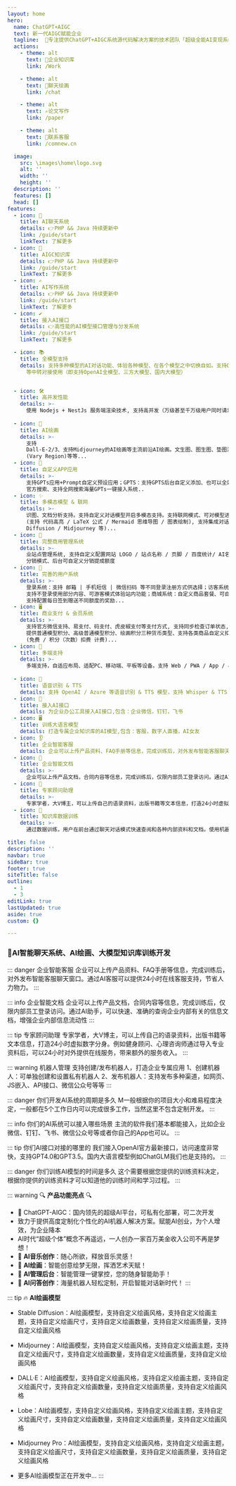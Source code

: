 ```yaml
---
layout: home
hero:
  name: ChatGPT+AIGC
  text: 新一代AIGC赋能企业
  tagline:  🚀专注提供ChatGPT+AIGC系统源代码解决方案的技术团队「超级全能AI变现系统」「AI聊天绘画系统」「AI论文写作系统」拥有PHP和Java两种语言版本，技术实力强，系统体验好支持私有部署，专业团队、售后无忧
  actions:
    - theme: alt
      text: 🤖企业知识库
      link: /Work

    - theme: alt
      text: 🎨聊天绘画
      link: /chat

    - theme: alt
      text: ✍论文写作
      link: /paper

    - theme: alt    
      text: 🎉联系客服
      link: /comnew.cn

  image:
    src: \images\home\logo.svg
    alt: ''
    width: ''
    height: ''
  description: ''
  features: []
  head: []
features:
  - icon: 💬
    title: AI聊天系统
    details: 👉PHP && Java 持续更新中
    link: /guide/start
    linkText: 了解更多
  - icon: 🎨
    title: AIGC知识库
    details: 👉PHP && Java 持续更新中
    link: /guide/start
    linkText: 了解更多
  - icon: ✍
    title: AI写作系统
    details: 👉PHP && Java 持续更新中
    link: /guide/start
    linkText: 了解更多
  - icon: ✔️
    title: 接入AI接口
    details: 👉高性能的AI模型接口管理与分发系统
    link: /guide/start
    linkText: 了解更多

  - icon: 📚
    title: 全模型支持
    details: 支持多种模型的AI对话功能、体验各种模型、在各个模型之中切换自如。支持OpenAI官方API + One API
      等中转对接使用（即支持OpenAI全模型、三方大模型、国内大模型）


  - icon: 🛠️
    title: 高并发性能
    details: >-
      使用 Nodejs + NestJs 服务端渲染技术, 支持高并发（万级甚至千万级用户同时请求使用）；提供更高的可用性和稳定性。支持任何
  
  - icon: 🤖️
    title: AI绘画
    details: >-
      支持
      Dall-E-2/3、支持Midjourney的AI绘画等主流前沿AI绘画。文生图、图生图、垫图混图、角色一致参考图、风格一致参考图生成等、AI换脸、图片混合、局部重绘
      (Vary Region)等等...
  - icon: 🎉
    title: 自定义APP应用
    details: >-
      支持GPTs应用+Prompt自定义预设应用；GPTS：支持GPTS后台自定义添加、也可以全站搜索 =
      官方搜索、支持全网搜索海量GPTs一键接入系统..
  - icon: ✨
    title: 多模态模型 & 联网
    details: >-
      识图、文档分析支持。支持自定义对话模型开启多模态支持。支持联网模式、可对模型进行扩展搜索当前网络实时内容总结；强大 Markdown 语法支持
      (支持 代码高亮 / LaTeX 公式 / Mermaid 思维导图 / 图表绘制), 支持集成对话绘图模型 (DALL-E / Stable
      Diffusion / Midjourney 等)...
  - icon: 🎨
    title: 完整商用管理系统
    details: >-
      业站点管理系统, 支持自定义配置网站 LOGO / 站点名称 / 页脚 / 百度统计/ AI名称 / 版权信息/ 联系方式 / 站点公告 /提示欢迎语等多种内容等多种内容;支持设置用户初始点数, 单独用户群配置 ；代理分销：支持 A + B
      分销模式、后台可自定义分销提成额度
  - icon: 🚥
    title: 完善的用户系统
    details: >-
      登录系统：支持 邮箱 | 手机短信 | 微信扫码 等不同登录注册方式供选择；访客系统：
      支持不登录使用部分内容、可游客模式体验站内功能；商城系统：自定义商品套餐、可自定义生成永久套餐、限时套餐；签到系统：
      支持配置每日签到赠送不同额度的奖励...
  - icon: 🖥️
    title: 商业支付 & 会员系统
    details: >-
      支持官方微信支持、易支付、码支付、虎皮椒支付等支付方式, 支持同步检查订单状态, 支持订单搜索和管理； 会员系统：
      提供普通模型积分、高级普通模型积分、绘画积分三种货币类型、支持各类商品自定义扣费模式与额度。支持自定义模型扣除费用类型、多种计费方式：按时间限制、无时间限制、自定义组合套餐设置
      (免费 / 积分（次数）扣费 计费)...
  - icon: 📝
    title: 多端支持
    details: >-
      多端支持，自适应布局、适配PC、移动端、平板等设备。支持 Web / PWA / App / 小程序, UI 移动端适配
      
  - icon: 🏅
    title: 语音识别 & TTS
    details: 支持 OpenAI / Azure 等语音识别 & TTS 模型，支持 Whisper & TTS 格式中转；支持TTS对话输入回复模式...
  - icon: 💸
    title: 接入AI接口
    details: 为企业办公工具接入AI接口,包含：企业微信，钉钉，飞书
  - icon: 🖥
    title: 训练大语言模型
    details: 打造专属企业知识库的AI模型,包含：客服，数字人直播，AI女友
  - icon: 👂
    title: 企业智能客服
    details: 企业可以上传产品资料、FAQ手册等信息，完成训练后，对外发布智能客服聊天窗口。通过AI客服可以提供24小时在线客服支持，节省人力物力
  - icon: 🚀
    title: 企业智能文档
    details: >-
      企业可以上传产品文档，合同内容等信息，完成训练后，仅限内部员工登录访问。通过AI助手，可以快速、准确的查询企业内部有关的信息文档，增强企业内部信息流动性
  - icon: 📝
    title: 专家顾问助理
    details: >-
      专家学者，大V博主，可以上传自己的语录资料，出版书籍等文本信息，打造24小时虚拟数字分身。例如健身顾问、心理咨询师通过导入专业资料后，可以24小时对外提供在线服务，带来额外的服务收入
  - icon: 📝
    title: 知识库数据训练
    details: >-
      通过数据训练，用户在前台通过聊天对话模式快速查阅和各种内部资料和文档。使用机器学习技术，让系统自动学习并优化知识库中的知识，提高知识库的准确性和智能性

title: false 
description: ''
navbar: true
sideBar: true
footer: true
siteTitle: false
outline:
  - 1
  - 3
editLink: true
lastUpdated: true
aside: true
custom: {}

---
```


### 🚀AI智能聊天系统、AI绘画、大模型知识库训练开发

::: danger 企业智能客服
企业可以上传产品资料、FAQ手册等信息，完成训练后，对外发布智能客服聊天窗口。通过AI客服可以提供24小时在线客服支持，节省人力物力。
:::

::: info 企业智能文档
企业可以上传产品文档，合同内容等信息，完成训练后，仅限内部员工登录访问。通过AI助手，可以快速、准确的查询企业内部有关的信息文档，增强企业内部信息流动性
:::

::: tip 专家顾问助理
专家学者，大V博主，可以上传自己的语录资料，出版书籍等文本信息，打造24小时虚拟数字分身。例如健身顾问、心理咨询师通过导入专业资料后，可以24小时对外提供在线服务，带来额外的服务收入。
:::

::: warning 机器人管理
支持创建/发布机器人，打造企业专属应用
1、创建机器人：可单独创建和设置私有机器人
2、发布机器人：支持发布多种渠道，如网页、JS嵌入、API接口、微信公众号等等
:::

::: danger 你们开发AI系统的周期是多久
M一般根据你的项目大小和难易程度决定，一般都在5个工作日内可以完成很多工作，当然这里不包含定制开发。
:::

::: info 你们的AI系统可以接入哪些场景
主流的软件我们基本都能接入，比如企业微信、钉钉、飞书、微信公众号等或者你自己的App也可以。
:::

::: tip 你们AI接口对接的哪里的
我们接入OpenAI官方最新接口，访问速度非常快，支持GPT4.0和GPT3.5。国内大语言模型例如ChatGLM我们也是支持的。
:::

::: danger 你们训练AI模型的时间是多久
这个需要根据您提供的训练资料决定，根据你提供的训练资料才可以知道他的训练时间和学习过程。
:::

::: warning 🔍 **产品功能亮点** 🔍

- 🌟 ChatGPT-AIGC：国内领先的超级AI平台，可私有化部署，可二次开发
- 致力于提供高度定制化个性化的AI机器人解决方案。赋能AI创业，为个人增效，为企业降本
- AI时代“超级个体”概念不再遥远，一人创办一家百万美金收入公司不再是梦想！
- 🎵 **AI音乐创作**：随心所欲，释放音乐灵感！
- 🎨 **AI绘画**：智能创意绘梦无限，挥洒艺术天赋！
- 🔄 **AI管理后台**：智能管理一键掌控，您的随身智能助手！
- 🤖 **AI问答创作**：海量机器人轻松定制，开启智能对话新时代！
  :::


::: tip 🔥 **AI绘画模型** 
- Stable Diffusion：AI绘画模型，支持自定义绘画风格，支持自定义绘画主题，支持自定义绘画尺寸，支持自定义绘画数量，支持自定义绘画质量，支持自定义绘画风格

- Midjourney：AI绘画模型，支持自定义绘画风格，支持自定义绘画主题，支持自定义绘画尺寸，支持自定义绘画数量，支持自定义绘画质量，支持自定义绘画风格

- DALL·E：AI绘画模型，支持自定义绘画风格，支持自定义绘画主题，支持自定义绘画尺寸，支持自定义绘画数量，支持自定义绘画质量，支持自定义绘画风格

- Lobe：AI绘画模型，支持自定义绘画风格，支持自定义绘画主题，支持自定义绘画尺寸，支持自定义绘画数量，支持自定义绘画质量，支持自定义绘画风格

- Midjourney Pro：AI绘画模型，支持自定义绘画风格，支持自定义绘画主题，支持自定义绘画尺寸，支持自定义绘画数量，支持自定义绘画质量，支持自定义绘画风格

- 更多AI绘画模型正在开发中...
  :::
